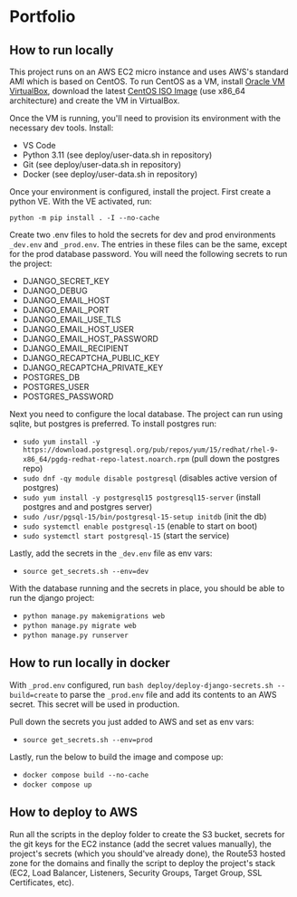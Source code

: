# Portfolio

## How to run locally

This project runs on an AWS EC2 micro instance and uses AWS's standard AMI which is based on CentOS. To run CentOS as a VM, install [Oracle VM VirtualBox](https://www.virtualbox.org/wiki/Downloads), download the latest [CentOS ISO Image](https://www.centos.org/download/) (use x86_64 architecture) and create the VM in VirtualBox.

Once the VM is running, you'll need to provision its environment with the necessary dev tools. Install:

 - VS Code
 - Python 3.11 (see deploy/user-data.sh in repository)
 - Git (see deploy/user-data.sh in repository)
 - Docker (see deploy/user-data.sh in repository)
 
Once your environment is configured, install the project. First create a python VE. With the VE activated, run: 

`python -m pip install . -I --no-cache`

Create two .env files to hold the secrets for dev and prod environments `_dev.env` and `_prod.env`. The entries in these files can be the same, except for the prod database password. You will need the following secrets to run the project: 

 - DJANGO_SECRET_KEY
 - DJANGO_DEBUG
 - DJANGO_EMAIL_HOST
 - DJANGO_EMAIL_PORT
 - DJANGO_EMAIL_USE_TLS
 - DJANGO_EMAIL_HOST_USER
 - DJANGO_EMAIL_HOST_PASSWORD
 - DJANGO_EMAIL_RECIPIENT
 - DJANGO_RECAPTCHA_PUBLIC_KEY
 - DJANGO_RECAPTCHA_PRIVATE_KEY
 - POSTGRES_DB
 - POSTGRES_USER
 - POSTGRES_PASSWORD

 Next you need to configure the local database. The project can run using sqlite, but postgres is preferred. To install postgres run: 

 - `sudo yum install -y https://download.postgresql.org/pub/repos/yum/15/redhat/rhel-9-x86_64/pgdg-redhat-repo-latest.noarch.rpm` (pull down the postgres repo)
 - `sudo dnf -qy module disable postgresql` (disables active version of postgres)
 - `sudo yum install -y postgresql15 postgresql15-server` (install postgres and and postgres server)
 - `sudo /usr/pgsql-15/bin/postgresql-15-setup initdb` (init the db)
 - `sudo systemctl enable postgresql-15` (enable to start on boot)
 - `sudo systemctl start postgresql-15` (start the service)

Lastly, add the secrets in the `_dev.env` file as env vars: 
 - `source get_secrets.sh --env=dev`

With the database running and the secrets in place, you should be able to run the django project: 

 - `python manage.py makemigrations web`
 - `python manage.py migrate web`
 - `python manage.py runserver`

 
 ## How to run locally in docker
 
With `_prod.env` configured, run `bash deploy/deploy-django-secrets.sh --build=create` to parse the `_prod.env` file and add its contents to an AWS secret. This secret will be used in production.

Pull down the secrets you just added to AWS and set as env vars: 
 - `source get_secrets.sh --env=prod` 

Lastly, run the below to build the image and compose up: 

 - `docker compose build --no-cache`
 - `docker compose up`

## How to deploy to AWS

Run all the scripts in the deploy folder to create the S3 bucket, secrets for the git keys for the EC2 instance (add the secret values manually), the project's secrets (which you should've already done), the Route53 hosted zone for the domains and finally the script to deploy the project's stack (EC2, Load Balancer, Listeners, Security Groups, Target Group, SSL Certificates, etc).